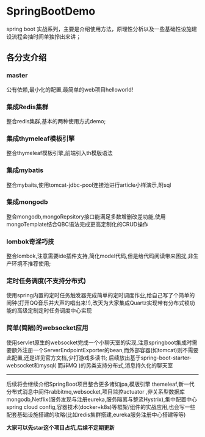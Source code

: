 # SpringBootDemo
spring boot 实战系列，主要是介绍使用方法，原理性分析以及一些基础性设施建设流程会抽时间单独拎出来讲；

## 各分支介绍

### master
公有依赖,最小化的配置,最简单的web项目helloworld!

### 集成Redis集群
整合redis集群,基本的两种使用方式demo;

### 集成thymeleaf模板引擎
整合thymeleaf模板引擎,前端引入th模版语法

### 集成mybatis
整合mybaits,使用tomcat-jdbc-pool连接池进行article小样演示,附sql

### 集成mongodb
整合mongodb,mongoRepsitory接口能满足多数增删改差功能,使用mongoTemplate结合QBC语法完成更高定制化的CRUD操作

### lombok奇淫巧技
整合lombok,注意需要ide插件支持,简化model代码,但是给代码阅读带来困扰,非生产环境不推荐使用;

### 定时任务调度(不支持分布式)
使用spring内置的定时任务触发器完成简单的定时调度作业,给自己写了个简单的闹钟(打开QQ音乐并大声的唱出来!!),改天为大家集成Quartz实现带有分布式锁功能的高级定制定时任务调度中心实现

### 简单(简陋)的websocket应用
使用servlet原生的websocket完成一个小聊天室的实现,注意springboot集成时需要额外注册一个ServerEndpointExporter的bean,而外部容器(如tomcat)则不需要此配置,还是详见官方文档,少打游戏多读书;
后续放出基于spring-boot-starter-websocket和mysql( 而非MQ )的另类支持分布式,消息持久化的聊天室

---

后续将会继续介绍SpringBoot项目整合更多诸如jpa,模版引擎 themeleaf,新一代分布式消息中间件rabbitmq,websocket,项目监控actuator ,非关系型数据库mongodb,Netflix(服务发现与注册eureka,服务隔离与整流Hystrix),集中配置中心spring cloud config,容器技术(docker+k8s)等框架/组件的实战应用,也会写一些配套基础设施搭建的攻略(比如redis集群搭建,eureka服务注册中心搭建等等)  

**大家可以先star这个项目占坑,后续不定期更新**
